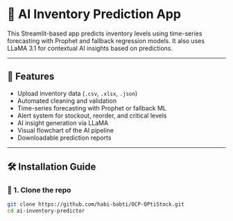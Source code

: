 # 🧠 AI Inventory Prediction App

This Streamlit-based app predicts inventory levels using time-series forecasting with Prophet and fallback regression models. It also uses LLaMA 3.1 for contextual AI insights based on predictions.

---

## 🚀 Features

- Upload inventory data (`.csv`, `.xlsx`, `.json`)
- Automated cleaning and validation
- Time-series forecasting with Prophet or fallback ML
- Alert system for stockout, reorder, and critical levels
- AI insight generation via LLaMA
- Visual flowchart of the AI pipeline
- Downloadable prediction reports

---

## 🛠️ Installation Guide

### 🔧 1. Clone the repo

```bash
git clone https://github.com/habi-babti/OCP-OPtiStock.git
cd ai-inventory-predictor
